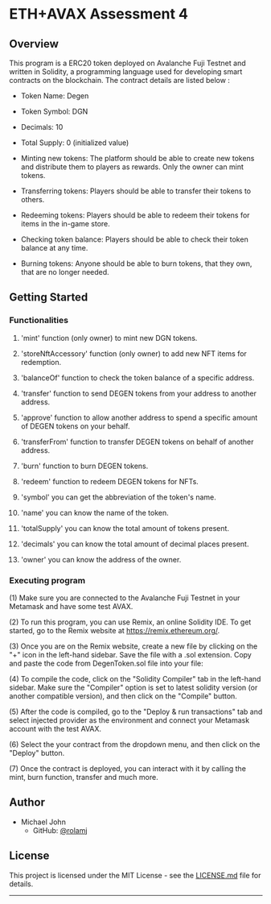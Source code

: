 # ETH+AVAX Assessment 4

## Overview

This program is a ERC20 token deployed on Avalanche Fuji Testnet and written in Solidity, a programming language used for developing smart contracts on the blockchain. The contract details are listed below :

- Token Name: Degen 
- Token Symbol: DGN
- Decimals: 10
- Total Supply: 0 (initialized value)

- Minting new tokens: The platform should be able to create new tokens and distribute them to players as rewards. Only the owner can mint tokens.
- Transferring tokens: Players should be able to transfer their tokens to others.
- Redeeming tokens: Players should be able to redeem their tokens for items in the in-game store.
- Checking token balance: Players should be able to check their token balance at any time.
- Burning tokens: Anyone should be able to burn tokens, that they own, that are no longer needed.

## Getting Started

### Functionalities

1. 'mint' function (only owner) to mint new DGN tokens.

2. 'storeNftAccessory' function (only owner) to add new NFT items for redemption.

3. 'balanceOf' function to check the token balance of a specific address.

4. 'transfer' function to send DEGEN tokens from your address to another address.

5. 'approve' function to allow another address to spend a specific amount of DEGEN tokens on your behalf.

6. 'transferFrom' function to transfer DEGEN tokens on behalf of another address.

7. 'burn' function to burn DEGEN tokens.

8. 'redeem' function to redeem DEGEN tokens for NFTs.

9. 'symbol' you can get the abbreviation of the token's name.

10. 'name' you can know the name of the token.

11. 'totalSupply' you can know the total amount of tokens present.

12. 'decimals' you can know the total amount of decimal places present.

13. 'owner' you can know the address of the owner.

### Executing program

(1) Make sure you are connected to the Avalanche Fuji Testnet in your Metamask and have some test AVAX.

(2) To run this program, you can use Remix, an online Solidity IDE. To get started, go to the Remix website at https://remix.ethereum.org/.

(3) Once you are on the Remix website, create a new file by clicking on the "+" icon in the left-hand sidebar. Save the file with a .sol extension. Copy and paste the code from DegenToken.sol file into your file:

(4) To compile the code, click on the "Solidity Compiler" tab in the left-hand sidebar. Make sure the "Compiler" option is set to latest solidity version (or another compatible version), and then click on the "Compile" button.

(5) After the code is compiled, go to the "Deploy & run transactions" tab and select injected provider as the environment and connect your Metamask account with the test AVAX.

(6) Select the your contract from the dropdown menu, and then click on the "Deploy" button.

(7) Once the contract is deployed, you can interact with it by calling the mint, burn function, transfer and much more.

## Author

- Michael John
  - GitHub: [@rolamj](https://github.com/rolamj)

## License

This project is licensed under the MIT License - see the [LICENSE.md](LICENSE.md) file for details.

---
